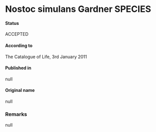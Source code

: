 Nostoc simulans Gardner SPECIES
=======

#### Status
ACCEPTED

#### According to
The Catalogue of Life, 3rd January 2011

#### Published in
null

#### Original name
null

### Remarks
null